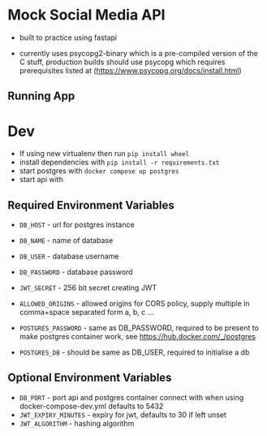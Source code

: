 # Mock Social Media API

- built to practice using fastapi

 - currently uses psycopg2-binary which is a pre-compiled version of the C stuff, production builds should use psycopg which requires prerequisites listed at (https://www.psycopg.org/docs/install.html)

## Running App

# Dev
- If using new virtualenv then run `pip install wheel`
- install dependencies with `pip install -r requirements.txt`
- start postgres with `docker compose up postgres`
- start api with 


## Required Environment Variables

- `DB_HOST` - url for postgres instance
- `DB_NAME` - name of database
- `DB_USER` - database username
- `DB_PASSWORD` - database password
- `JWT_SECRET` - 256 bit secret creating JWT
- `ALLOWED_ORIGINS` - allowed origins for CORS policy, supply multiple in comma+space separated form a, b, c ...

- `POSTGRES_PASSWORD` - same as DB_PASSWORD, required to be present to make postgres container work, see https://hub.docker.com/_/postgres
- `POSTGRES_DB` - should be same as DB_USER, required to initialise a db

## Optional Environment Variables
- `DB_PORT` - port api and postgres container connect with when using docker-compose-dev.yml defaults to 5432
- `JWT_EXPIRY_MINUTES` - expiry for jwt, defaults to 30 if left unset
- `JWT_ALGORITHM` - hashing algorithm 
